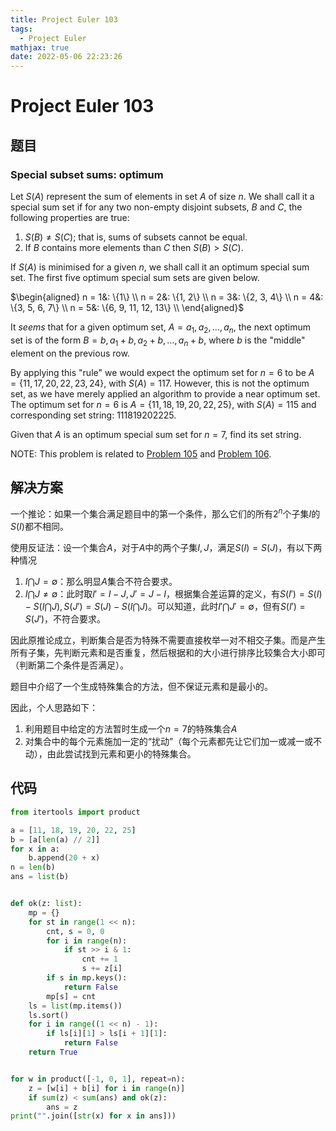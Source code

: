 ```yaml
---
title: Project Euler 103
tags:
  - Project Euler
mathjax: true
date: 2022-05-06 22:23:26
---
```


<escape><!-- more --></escape>

# Project Euler 103

## 题目

### Special subset sums: optimum

Let $S(A)$ represent the sum of elements in set $A$ of size $n$. We shall call it a special sum set if for any two non-empty disjoint subsets, $B$ and $C$, the following properties are true:

1. $S(B) \neq S(C)$; that is, sums of subsets cannot be equal.
2. If $B$ contains more elements than $C$ then $S(B) > S(C)$.

If $S(A)$ is minimised for a given $n$, we shall call it an optimum special sum set. The first five optimum special sum sets are given below.

$\begin{aligned}
n = 1&: \{1\} \\
n = 2&: \{1, 2\} \\
n = 3&: \{2, 3, 4\} \\
n = 4&: \{3, 5, 6, 7\} \\
n = 5&: \{6, 9, 11, 12, 13\} \\
\end{aligned}$

It *seems* that for a given optimum set, $A = {a_1, a_2, \dots , a_n}$, the next optimum set is of the form  $B = {b, a_1+b, a_2+b, \dots ,a_n+b}$, where $b$ is the "middle" element on the previous row.

By applying this "rule" we would expect the optimum set for $n=6$ to be $A = \{11, 17, 20, 22, 23, 24\}$, with $S(A) = 117$. However, this is not the optimum set, as we have merely applied an algorithm to provide a near optimum set. The optimum set for $n=6$ is $A = \{11, 18, 19, 20, 22, 25\}$, with $S(A) = 115$ and corresponding set string: $111819202225$.

Given that $A$ is an optimum special sum set for $n=7$, find its set string.

NOTE: This problem is related to <a href="problem=105">Problem 105</a> and <a href="problem=106">Problem 106</a>.

## 解决方案

一个推论：如果一个集合满足题目中的第一个条件，那么它们的所有$2^n$个子集$I$的$S(I)$都不相同。

使用反证法：设一个集合$A$，对于$A$中的两个子集$I,J$，满足$S(I)=S(J)$，有以下两种情况

1. $I \bigcap J = \emptyset$：那么明显$A$集合不符合要求。
2. $I \bigcap J \neq \emptyset$：此时取$I'=I-J,J'=J-I$，根据集合差运算的定义，有$S(I')=S(I)-S(I \bigcap J),S(J')=S(J)-S(I \bigcap J)$。可以知道，此时$I' \bigcap J' = \emptyset$，但有$S(I')=S(J')$，不符合要求。

因此原推论成立，判断集合是否为特殊不需要直接枚举一对不相交子集。而是产生所有子集，先判断元素和是否重复，然后根据和的大小进行排序比较集合大小即可（判断第二个条件是否满足）。

题目中介绍了一个生成特殊集合的方法，但不保证元素和是最小的。

因此，个人思路如下：

1. 利用题目中给定的方法暂时生成一个$n=7$的特殊集合$A$
2. 对集合中的每个元素施加一定的“扰动”（每个元素都先让它们加一或减一或不动），由此尝试找到元素和更小的特殊集合。

## 代码

```py
from itertools import product

a = [11, 18, 19, 20, 22, 25]
b = [a[len(a) // 2]]
for x in a:
    b.append(20 + x)
n = len(b)
ans = list(b)


def ok(z: list):
    mp = {}
    for st in range(1 << n):
        cnt, s = 0, 0
        for i in range(n):
            if st >> i & 1:
                cnt += 1
                s += z[i]
        if s in mp.keys():
            return False
        mp[s] = cnt
    ls = list(mp.items())
    ls.sort()
    for i in range((1 << n) - 1):
        if ls[i][1] > ls[i + 1][1]:
            return False
    return True


for w in product([-1, 0, 1], repeat=n):
    z = [w[i] + b[i] for i in range(n)]
    if sum(z) < sum(ans) and ok(z):
        ans = z
print("".join([str(x) for x in ans]))

```
